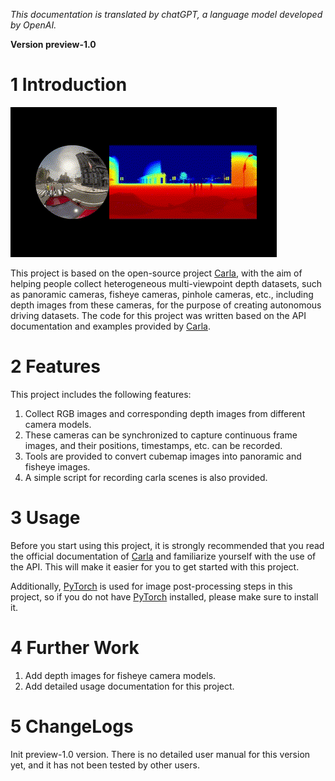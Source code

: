 *This documentation is translated by chatGPT, a language model developed by OpenAI.*

**Version preview-1.0**

# 1 Introduction
![](./Docs/images/Demo.gif)

This project is based on the open-source project [Carla](http://carla.org/), with the aim of helping people collect heterogeneous multi-viewpoint depth datasets, such as panoramic cameras, fisheye cameras, pinhole cameras, etc., including depth images from these cameras, for the purpose of creating autonomous driving datasets. The code for this project was written based on the API documentation and examples provided by [Carla](http://carla.org/).

# 2 Features
This project includes the following features:

1. Collect RGB images and corresponding depth images from different camera models.
2. These cameras can be synchronized to capture continuous frame images, and their positions, timestamps, etc. can be recorded.
3. Tools are provided to convert cubemap images into panoramic and fisheye images.
4. A simple script for recording carla scenes is also provided.

# 3 Usage
Before you start using this project, it is strongly recommended that you read the official documentation of [Carla](http://carla.org/) and familiarize yourself with the use of the API. This will make it easier for you to get started with this project. 

Additionally, [PyTorch](https://pytorch.org/) is used for image post-processing steps in this project, so if you do not have [PyTorch](https://pytorch.org/) installed, please make sure to install it.

# 4 Further Work

1. Add depth images for fisheye camera models. 
2. Add detailed usage documentation for this project.

# 5 ChangeLogs

Init preview-1.0 version. There is no detailed user manual for this version yet, and it has not been tested by other users.

